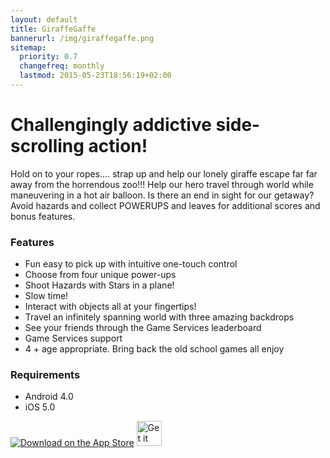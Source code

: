 ```yaml
---
layout: default
title: GiraffeGaffe
bannerurl: /img/giraffegaffe.png
sitemap:
  priority: 0.7
  changefreq: monthly
  lastmod: 2015-05-23T18:56:19+02:00
---
```


# Challengingly addictive side-scrolling action!
Hold on to your ropes…. strap up and help our lonely giraffe escape far far away from the horrendous zoo!!! Help our hero travel through world while maneuvering in a hot air balloon. Is there an end in sight for our getaway? Avoid hazards and collect POWERUPS and leaves for additional scores and bonus features.

### Features
- Fun easy to pick up with intuitive one-touch control 
- Choose from four unique power-ups 
- Shoot Hazards with Stars in a plane! 
- Slow time! 
- Interact with objects all at your fingertips! 
- Travel an infinitely spanning world with three amazing backdrops 
- See your friends through the Game Services leaderboard 
- Game Services support 
- 4 + age appropriate. Bring back the old school games all enjoy 

### Requirements
- Android 4.0
- iOS 5.0

[![Download on the App Store](https://devimages.apple.com.edgekey.net/app-store/marketing/guidelines/images/badge-download-on-the-app-store.svg)](https://geo.itunes.apple.com/us/app/giraffegaffe/id703296797?mt=8&uo=6)  <a href="https://play.google.com/store/apps/details?id=com.onefatgiraffe.com.giraffegaffe"><img height="40" alt="Get it on Google Play" src="https://steverichey.github.io/google-play-badge-svg/img/en_get.svg" /></a>